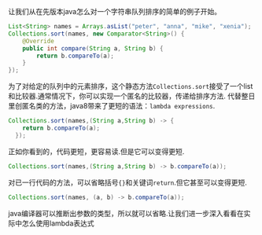 让我们从在先版本java怎么对一个字符串队列排序的简单的例子开始。
```java
List<String> names = Arrays.asList("peter", "anna", "mike", "xenia");
Collections.sort(names, new Comparator<String>() {
    @Override
    public int compare(String a, String b) {
        return b.compareTo(a);
    }
});
```
为了对给定的队列中的元素排序，这个静态方法`Collections.sort`接受了一个list和比较器.通常情况下，你可以实现一个匿名的比较器，传递给排序方法.
代替整日里创匿名类的方法，java8带来了更短的语法：`lambda expressions`.
```java
Collections.sort(names,(String a,String b) -> {
    return b.compareTo(a);
  });
```
正如你看到的，代码更短，更容易读.但是它可以变得更短.
```java
Collections.sort(names,(String a,String b) -> b.compareTo(a));
```
对已一行代码的方法，可以省略括号`{}`和关键词`return`.但它甚至可以变得更短.
```java
Collections.sort(names, (a, b) -> b.compareTo(a));
```
java编译器可以推断出参数的类型，所以就可以省略.让我们进一步深入看看在实际中怎么使用lambda表达式
